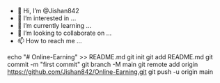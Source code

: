 - 👋 Hi, I’m @Jishan842
- 👀 I’m interested in ...
- 🌱 I’m currently learning ...
- 💞️ I’m looking to collaborate on ...
- 📫 How to reach me ...

<!---
Jishan842/Jishan842 is a ✨ special ✨ repository because its `README.md` (this file) appears on your GitHub profile.
You can click the Preview link to take a look at your changes.
--->
echo "# Online-Earning" >> README.md
git init
git add README.md
git commit -m "first commit"
git branch -M main
git remote add origin https://github.com/Jishan842/Online-Earning.git
git push -u origin main
